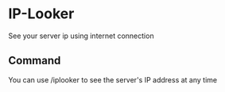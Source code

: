 # IP-Looker
See your server ip using internet connection

## Command 
You can use /iplooker to see the server's IP address at any time
